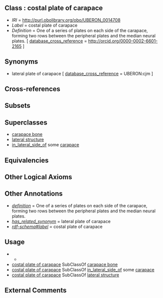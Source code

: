 
## Class : costal plate of carapace

 * *IRI* = http://purl.obolibrary.org/obo/UBERON_0014708
 * *Label* = costal plate of carapace
 * *Definition* = One of a series of plates on each side of the carapace, forming two rows between the peripheral plates and the median neural plates. [ [database_cross_reference](../../ef/oboInOwl#hasDbXref.md) = http://orcid.org/0000-0002-6601-2165 ]

## Synonyms

 * lateral plate of carapace [ [database_cross_reference](../../ef/oboInOwl#hasDbXref.md) = UBERON:cjm ]

## Cross-references


## Subsets


## Superclasses

 * [carapace bone](../../UBERON/65/UBERON_0011665.md)
 * [lateral structure](../../UBERON/12/UBERON_0015212.md)
 * [in_lateral_side_of](../../BSPO/26/BSPO_0000126.md) some [carapace](../../UBERON/75/UBERON_0008275.md)

## Equivalencies


## Other Logical Axioms


## Other Annotations

 * *[definition](../../IAO/15/IAO_0000115.md)* = One of a series of plates on each side of the carapace, forming two rows between the peripheral plates and the median neural plates.
 * *[has_related_synonym](../../ym/oboInOwl#hasRelatedSynonym.md)* = lateral plate of carapace
 * *[rdf-schema#label](../../el/rdf-schema#label.md)* = costal plate of carapace

## Usage

 * -
 * [costal plate of carapace](../../UBERON/08/UBERON_0014708.md) SubClassOf [carapace bone](../../UBERON/65/UBERON_0011665.md)
 * [costal plate of carapace](../../UBERON/08/UBERON_0014708.md) SubClassOf [in_lateral_side_of](../../BSPO/26/BSPO_0000126.md) some [carapace](../../UBERON/75/UBERON_0008275.md)
 * [costal plate of carapace](../../UBERON/08/UBERON_0014708.md) SubClassOf [lateral structure](../../UBERON/12/UBERON_0015212.md)

## External Comments

